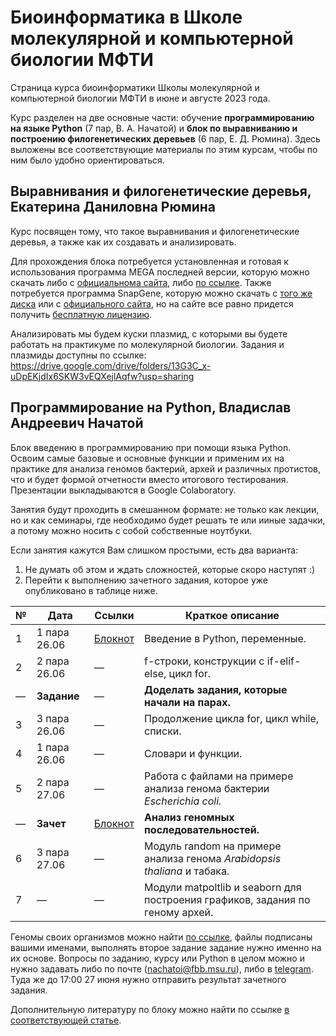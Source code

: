 # Биоинформатика в Школе молекулярной и компьютерной биологии МФТИ
Страница курса биоинформатики Школы молекулярной и компьютерной биологии МФТИ в июне и августе 2023 года. 

Курс разделен на две основные части: обучение __программированию на языке Python__ (7 пар, В. А. Начатой) и __блок по выравниванию и построению филогенетических деревьев__ (6 пар, Е. Д. Рюмина). Здесь выложены все соответствующие материалы по этим курсам, чтобы по ним было удобно ориентироваться. 

## Выравнивания и филогенетические деревья, Екатерина Даниловна Рюмина

Курс посвящен тому, что такое выравнивания и филогенетические деревья, а также как их создавать и анализировать.

Для прохождения блока потребуется установленная и готовая к использования программа MEGA последней версии, которую можно скачать либо с [официальнома сайта](https://www.megasoftware.net), либо [по ссылке](https://disk.yandex.ru/d/EaJjL_iQNbxvSQ). Также потребуется программа SnapGene, которую можно скачать с [того же диска](https://disk.yandex.ru/d/EaJjL_iQNbxvSQ) или с [официального сайта](https://www.snapgene.com), но на сайте все равно придется получить [бесплатную лицензию](https://www.snapgene.com/free-trial). 

Анализировать мы будем куски плазмид, с которыми вы будете работать на практикуме по молекулярной биологии. Задания и плазмиды доступны по ссылке: https://drive.google.com/drive/folders/13G3C_x-uDpEKjdIx6SKW3vEQXejlAqfw?usp=sharing 

## Программирование на Python, Владислав Андреевич Начатой

Блок введению в программированию при помощи языка Python. Освоим самые базовые и основные функции и применим их на практике для анализа геномов бактерий, архей и различных протистов, что и будет формой отчетности вместо итогового тестирования. Презентации выкладываются в Google Colaboratory.

Занятия будут проходить в смешанном формате: не только как лекции, но и как семинары, где необходимо будет решать те или ииные задачки, а потому можно носить с собой собственные ноутбуки. 

Если занятия кажутся Вам слишком простыми, есть два варианта: 
1. Не думать об этом и ждать сложностей, которые скоро наступят :)
2. Перейти к выполнению зачетного задания, которое уже опубликовано в таблице ниже. 

| № | Дата | Ссылки | Краткое описание | 
| ----------- | ----------- | ----------- | ----------- | 
| 1 | 1 пара 26.06 | [Блокнот](https://colab.research.google.com/drive/1FdlxAs7rhblT4iC3SfXa79GVvAifCYUc?usp=sharing) | Введение в Python, переменные. | 
| 2 | 2 пара 26.06 | — | f-строки, конструкции с if-elif-else, цикл for. | 
| — | __Задание__ | — | __Доделать задания, которые начали на парах.__ | 
| 3 | 3 пара 26.06 | — | Продолжение цикла for, цикл while, списки. | 
| 4 | 1 пара 26.06 | — | Словари и функции. | 
| 5 | 2 пара 27.06 | — | Работа с файлами на примере анализа генома бактерии _Escherichia coli._ | 
| — | __Зачет__ | [Блокнот](https://colab.research.google.com/drive/1RymPcrQdAbYpuNaQV3sCBOdyAVjMSPKf?usp=sharing) | __Анализ геномных последовательностей.__ | 
| 6 | 3 пара 27.06 | — | Модуль random на примере анализа генома _Arabidopsis thaliana_ и табака. | 
| 7 | — | — | Модули matpoltlib и seaborn для построения графиков, задания по геному архей. | 

Геномы своих организмов можно найти [по ссылке](https://disk.yandex.ru/d/SQdXhqe6OiFxmg), файлы подписаны вашими именами, выполнять второе задание задание нужно именно на их основе. Вопросы по заданию, курсу или Python в целом можно и нужно задавать либо по почте (nachatoi@fbb.msu.ru), либо в [telegram](https://t.me/Subpolare). Туда же до 17:00 27 июня нужно отправить результат зачетного задания. 

Дополнительную литературу по блоку можно найти по ссылке [в соответствующей статье](https://vk.com/@nachatoi-literatura-po-python). 


